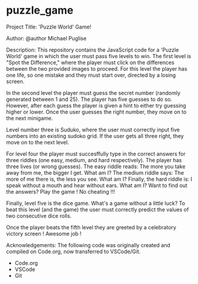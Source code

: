 # puzzle_game

Project Title: 'Puzzle World' Game!

Author:
@author Michael Puglise 

Description:
This repository contains the JavaScript code for a 'Puzzle World' game in which the user must pass five levels to win. The first level is "Spot the
Difference," where the player must click on the differences between the two provided images to proceed. For this level the player has one life, so one
mistake and they must start over, directed by a losing screen. 

In the second level the player must guess the secret number (randomly generated between 1 and 25). The player has five guesses to do so. However, after
each guess the player is given a hint to either try guessing higher or lower. Once the user guesses the right number, they move on to the next minigame. 
  
Level number three is Suduko, where the user must correctly input five numbers into an existing sudoko grid. If the user gets all three right, they move
on to the next level. 

For level four the player must succesffully type in the correct answers for three riddles (one easy, medium, and hard respectively). The player has
three lives (or wrong guesses). The easy riddle reads: The more you take away from me, the bigger I get. What am I? The medium riddle says: 
The more of me there is, the less you see. What am I? Finally, the hard riddle is: I speak without a mouth and hear without ears. What am I? 
Want to find out the answers? Play the game ! No cheating !!!

Finally, level five is the dice game. What's a game without a little luck? To beat this level (and the game) the user must correctly predict
the values of two consecutive dice rolls. 

Once the player beats the fifth level they are greeted by a celebratory victory screen ! Awesome job !
  
Acknowledgements: 
The following code was originally created and compiled on Code.org, now transferred to VSCode/Git.
- Code.org
- VSCode
- Git 

